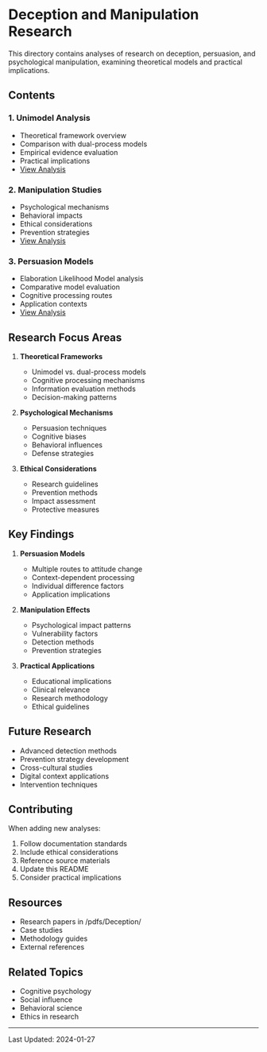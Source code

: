 # Deception and Manipulation Research

This directory contains analyses of research on deception, persuasion, and psychological manipulation, examining theoretical models and practical implications.

## Contents

### 1. Unimodel Analysis

* Theoretical framework overview
* Comparison with dual-process models
* Empirical evidence evaluation
* Practical implications
* [View Analysis](Unimodel.md)

### 2. Manipulation Studies

* Psychological mechanisms
* Behavioral impacts
* Ethical considerations
* Prevention strategies
* [View Analysis](manipulation.md)

### 3. Persuasion Models

* Elaboration Likelihood Model analysis
* Comparative model evaluation
* Cognitive processing routes
* Application contexts
* [View Analysis](Dual-Routes-or-a-One-Way-to-Persuasion.md)

## Research Focus Areas

1. **Theoretical Frameworks**
   * Unimodel vs. dual-process models
   * Cognitive processing mechanisms
   * Information evaluation methods
   * Decision-making patterns

2. **Psychological Mechanisms**
   * Persuasion techniques
   * Cognitive biases
   * Behavioral influences
   * Defense strategies

3. **Ethical Considerations**
   * Research guidelines
   * Prevention methods
   * Impact assessment
   * Protective measures

## Key Findings

1. **Persuasion Models**
   * Multiple routes to attitude change
   * Context-dependent processing
   * Individual difference factors
   * Application implications

2. **Manipulation Effects**
   * Psychological impact patterns
   * Vulnerability factors
   * Detection methods
   * Prevention strategies

3. **Practical Applications**
   * Educational implications
   * Clinical relevance
   * Research methodology
   * Ethical guidelines

## Future Research

* Advanced detection methods
* Prevention strategy development
* Cross-cultural studies
* Digital context applications
* Intervention techniques

## Contributing

When adding new analyses:

1. Follow documentation standards
2. Include ethical considerations
3. Reference source materials
4. Update this README
5. Consider practical implications

## Resources

* Research papers in /pdfs/Deception/
* Case studies
* Methodology guides
* External references

## Related Topics

* Cognitive psychology
* Social influence
* Behavioral science
* Ethics in research

---

Last Updated: 2024-01-27
